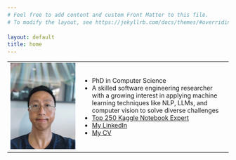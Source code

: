 ```yaml
---
# Feel free to add content and custom Front Matter to this file.
# To modify the layout, see https://jekyllrb.com/docs/themes/#overriding-theme-defaults

layout: default
title: home
---
```

<table>
<tbody>
<tr>
    <td> <img src="images/my_pic.jpg"></td>
    <td>
        <ul>            
            <li> PhD in Computer Science</li> 
            <li>A skilled software engineering researcher with a growing interest in applying machine learning techniques like NLP, LLMs, and computer vision to solve diverse challenges</li> 
            <li> <a href="https://www.kaggle.com/minhsienweng">Top 250 Kaggle Notebook Expert</a></li>
            <li> <a href="https://www.linkedin.com/in/min-hsien-weng-3b753821/"> My LinkedIn</a></li>
            <li><a href="https://samminweng.github.io/Min-Hsien_Weng_CV.pdf">My CV</a></li>
        </ul>        
    </td>
</tr>
</tbody>
</table>


